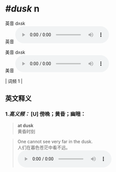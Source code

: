 # ***\#dusk*** n
英音 dʌsk  
英音
<audio src="./media/dusk-B.aac" controls="controls"></audio>

美音 dʌsk  
美音
<audio src="./media/dusk.aac" controls="controls"></audio>



| 词频 1 |  

英文释义
---
### 1.*高义频：* **[U] 傍晚；黄昏；幽暗：**  

 > **at dusk**  
 > 黄昏时刻    

 > One cannot see very far in the dusk.  
 > 人们在暮色苍茫中看不远。    
<audio src="./media/dusk-1.aac" controls="controls"></audio>


